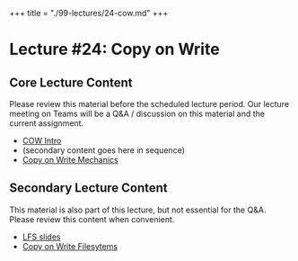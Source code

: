 +++
title = "./99-lectures/24-cow.md"
+++

# Lecture #24: Copy on Write

## Core Lecture Content

Please review this material before the scheduled lecture period. Our lecture
meeting on Teams will be a Q&A / discussion on this material and the current
assignment.

 - [COW Intro](https://youtu.be/SFgLr8m_c7U)
 - (secondary content goes here in sequence)
 - [Copy on Write Mechanics](https://youtu.be/CaADXEar4as)

## Secondary Lecture Content

This material is also part of this lecture, but not essential for the Q&A. Please
review this content when convenient.

 - [LFS slides](https://youtu.be/KOhrNzI1hAo)
 - [Copy on Write Filesytems](https://youtu.be/ObhZrWN1Xxk)


